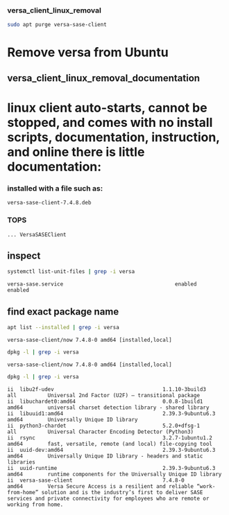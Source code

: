### versa_client_linux_removal
```bash
sudo apt purge versa-sase-client
```
# Remove versa from Ubuntu
## versa_client_linux_removal_documentation





# linux client auto-starts, cannot be stopped, and comes with no install scripts, documentation, instruction, and online there is little documentation:


### installed with a file such as:
```file
versa-sase-client-7.4.8.deb
```

### TOPS
```terminal
... VersaSASEClient 
```


## inspect
```bash
systemctl list-unit-files | grep -i versa
```

```output
versa-sase.service                                    enabled         enabled
```

## find exact package name
```bash
apt list --installed | grep -i versa
```

```output
versa-sase-client/now 7.4.8-0 amd64 [installed,local]
```


```bash
dpkg -l | grep -i versa
```

```output
versa-sase-client/now 7.4.8-0 amd64 [installed,local]
```
```bash
dpkg -l | grep -i versa
```

```output
ii  libu2f-udev                                   1.1.10-3build3                           all          Universal 2nd Factor (U2F) — transitional package
ii  libuchardet0:amd64                            0.0.8-1build1                            amd64        universal charset detection library - shared library
ii  libuuid1:amd64                                2.39.3-9ubuntu6.3                        amd64        Universally Unique ID library
ii  python3-chardet                               5.2.0+dfsg-1                             all          Universal Character Encoding Detector (Python3)
ii  rsync                                         3.2.7-1ubuntu1.2                         amd64        fast, versatile, remote (and local) file-copying tool
ii  uuid-dev:amd64                                2.39.3-9ubuntu6.3                        amd64        Universally Unique ID library - headers and static libraries
ii  uuid-runtime                                  2.39.3-9ubuntu6.3                        amd64        runtime components for the Universally Unique ID library
ii  versa-sase-client                             7.4.8-0                                  amd64        Versa Secure Access is a resilient and reliable “work-from-home” solution and is the industry’s first to deliver SASE services and private connectivity for employees who are remote or working from home.
```
